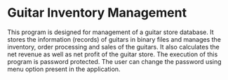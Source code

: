 # Guitar Inventory Management
This program is designed for management of a guitar store database. It stores the information (records) of guitars in binary files and manages the inventory, order processing and sales of the guitars. It also calculates the net revenue as well as net profit of the guitar store. The execution of this program is password protected. The user can change the password using menu option present in the application.
